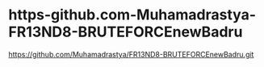 # https-github.com-Muhamadrastya-FR13ND8-BRUTEFORCEnewBadru
https://github.com/Muhamadrastya/FR13ND8-BRUTEFORCEnewBadru.git
